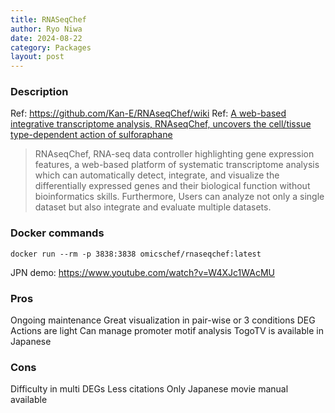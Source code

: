 ```yaml
---
title: RNASeqChef
author: Ryo Niwa
date: 2024-08-22
category: Packages
layout: post
---
```


### Description
Ref: https://github.com/Kan-E/RNAseqChef/wiki
Ref: [A web-based integrative transcriptome analysis, RNAseqChef, uncovers the cell/tissue type-dependent action of sulforaphane](https://doi.org/10.1016/j.jbc.2023.104810)


> RNAseqChef, RNA-seq data controller highlighting gene expression features, a web-based platform of systematic transcriptome analysis which can automatically detect, integrate, and visualize the differentially expressed genes and their biological function without bioinformatics skills. Furthermore, Users can analyze not only a single dataset but also integrate and evaluate multiple datasets.

### Docker commands

```bash=
docker run --rm -p 3838:3838 omicschef/rnaseqchef:latest
```

JPN demo: https://www.youtube.com/watch?v=W4XJc1WAcMU

### Pros

Ongoing maintenance
Great visualization in pair-wise or 3 conditions DEG
Actions are light
Can manage promoter motif analysis
TogoTV is available in Japanese

### Cons

Difficulty in multi DEGs
Less citations
Only Japanese movie manual available